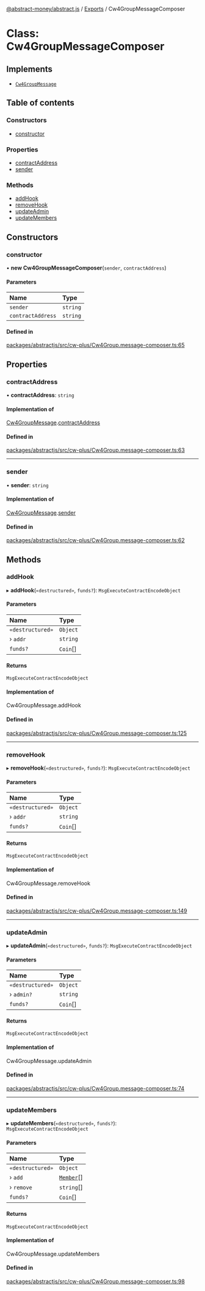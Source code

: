 [@abstract-money/abstract.js](../README.md) / [Exports](../modules.md) / Cw4GroupMessageComposer

# Class: Cw4GroupMessageComposer

## Implements

- [`Cw4GroupMessage`](../interfaces/Cw4GroupMessage.md)

## Table of contents

### Constructors

- [constructor](Cw4GroupMessageComposer.md#constructor)

### Properties

- [contractAddress](Cw4GroupMessageComposer.md#contractaddress)
- [sender](Cw4GroupMessageComposer.md#sender)

### Methods

- [addHook](Cw4GroupMessageComposer.md#addhook)
- [removeHook](Cw4GroupMessageComposer.md#removehook)
- [updateAdmin](Cw4GroupMessageComposer.md#updateadmin)
- [updateMembers](Cw4GroupMessageComposer.md#updatemembers)

## Constructors

### constructor

• **new Cw4GroupMessageComposer**(`sender`, `contractAddress`)

#### Parameters

| Name | Type |
| :------ | :------ |
| `sender` | `string` |
| `contractAddress` | `string` |

#### Defined in

[packages/abstractjs/src/cw-plus/Cw4Group.message-composer.ts:65](https://github.com/AbstractSDK/frontend/blob/07410073/packages/abstractjs/src/cw-plus/Cw4Group.message-composer.ts#L65)

## Properties

### contractAddress

• **contractAddress**: `string`

#### Implementation of

[Cw4GroupMessage](../interfaces/Cw4GroupMessage.md).[contractAddress](../interfaces/Cw4GroupMessage.md#contractaddress)

#### Defined in

[packages/abstractjs/src/cw-plus/Cw4Group.message-composer.ts:63](https://github.com/AbstractSDK/frontend/blob/07410073/packages/abstractjs/src/cw-plus/Cw4Group.message-composer.ts#L63)

___

### sender

• **sender**: `string`

#### Implementation of

[Cw4GroupMessage](../interfaces/Cw4GroupMessage.md).[sender](../interfaces/Cw4GroupMessage.md#sender)

#### Defined in

[packages/abstractjs/src/cw-plus/Cw4Group.message-composer.ts:62](https://github.com/AbstractSDK/frontend/blob/07410073/packages/abstractjs/src/cw-plus/Cw4Group.message-composer.ts#L62)

## Methods

### addHook

▸ **addHook**(`«destructured»`, `funds?`): `MsgExecuteContractEncodeObject`

#### Parameters

| Name | Type |
| :------ | :------ |
| `«destructured»` | `Object` |
| › `addr` | `string` |
| `funds?` | `Coin`[] |

#### Returns

`MsgExecuteContractEncodeObject`

#### Implementation of

Cw4GroupMessage.addHook

#### Defined in

[packages/abstractjs/src/cw-plus/Cw4Group.message-composer.ts:125](https://github.com/AbstractSDK/frontend/blob/07410073/packages/abstractjs/src/cw-plus/Cw4Group.message-composer.ts#L125)

___

### removeHook

▸ **removeHook**(`«destructured»`, `funds?`): `MsgExecuteContractEncodeObject`

#### Parameters

| Name | Type |
| :------ | :------ |
| `«destructured»` | `Object` |
| › `addr` | `string` |
| `funds?` | `Coin`[] |

#### Returns

`MsgExecuteContractEncodeObject`

#### Implementation of

Cw4GroupMessage.removeHook

#### Defined in

[packages/abstractjs/src/cw-plus/Cw4Group.message-composer.ts:149](https://github.com/AbstractSDK/frontend/blob/07410073/packages/abstractjs/src/cw-plus/Cw4Group.message-composer.ts#L149)

___

### updateAdmin

▸ **updateAdmin**(`«destructured»`, `funds?`): `MsgExecuteContractEncodeObject`

#### Parameters

| Name | Type |
| :------ | :------ |
| `«destructured»` | `Object` |
| › `admin?` | `string` |
| `funds?` | `Coin`[] |

#### Returns

`MsgExecuteContractEncodeObject`

#### Implementation of

Cw4GroupMessage.updateAdmin

#### Defined in

[packages/abstractjs/src/cw-plus/Cw4Group.message-composer.ts:74](https://github.com/AbstractSDK/frontend/blob/07410073/packages/abstractjs/src/cw-plus/Cw4Group.message-composer.ts#L74)

___

### updateMembers

▸ **updateMembers**(`«destructured»`, `funds?`): `MsgExecuteContractEncodeObject`

#### Parameters

| Name | Type |
| :------ | :------ |
| `«destructured»` | `Object` |
| › `add` | [`Member`](../interfaces/Cw4GroupTypes.Member.md)[] |
| › `remove` | `string`[] |
| `funds?` | `Coin`[] |

#### Returns

`MsgExecuteContractEncodeObject`

#### Implementation of

Cw4GroupMessage.updateMembers

#### Defined in

[packages/abstractjs/src/cw-plus/Cw4Group.message-composer.ts:98](https://github.com/AbstractSDK/frontend/blob/07410073/packages/abstractjs/src/cw-plus/Cw4Group.message-composer.ts#L98)
